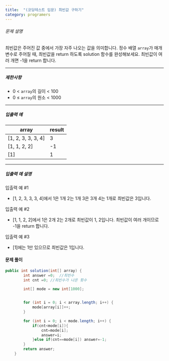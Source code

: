 ```yaml
---
title:  "(코딩테스트 입문) 최빈값 구하기"
category: programers
---
```




###### 문제 설명

최빈값은 주어진 값 중에서 가장 자주 나오는 값을 의미합니다. 정수 배열 `array`가 매개변수로 주어질 때, 최빈값을 return 하도록 solution 함수를 완성해보세요. 최빈값이 여러 개면 -1을 return 합니다.

------

##### 제한사항

- 0 < `array`의 길이 < 100
- 0 ≤ `array`의 원소 < 1000

------

##### 입출력 예

| array              | result |
| ------------------ | ------ |
| [1, 2, 3, 3, 3, 4] | 3      |
| [1, 1, 2, 2]       | -1     |
| [1]                | 1      |

------

##### 입출력 예 설명

입출력 예 #1

- [1, 2, 3, 3, 3, 4]에서 1은 1개 2는 1개 3은 3개 4는 1개로 최빈값은 3입니다.

입출력 예 #2

- [1, 1, 2, 2]에서 1은 2개 2는 2개로 최빈값이 1, 2입니다. 최빈값이 여러 개이므로 -1을 return 합니다.

입출력 예 #3

- [1]에는 1만 있으므로 최빈값은 1입니다.



#### 문제 풀이

```java
public int solution(int[] array) {
        int answer =0;  //최빈수
        int cnt =0; //최빈수가 나온 횟수

        int[] mode = new int[1000];


        for (int i = 0; i < array.length; i++) {
            mode[array[i]]++;
        }

        for (int i = 0; i < mode.length; i++) {
            if(cnt<mode[i]){
                cnt=mode[i];
                answer=i;
            }else if(cnt==mode[i]) answer=-1;
        }
        return answer;
    }
```




